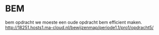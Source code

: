 # BEM
bem opdracht
we moeste een oude opdracht bem efficient maken.
http://18251.hosts1.ma-cloud.nl/bewijzenmap/periode1.1/pro1/opdracht5/
